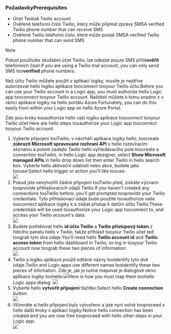 ### <a name="prerequisites"></a><span data-ttu-id="82e24-101">Požadavky</span><span class="sxs-lookup"><span data-stu-id="82e24-101">Prerequisites</span></span>
* <span data-ttu-id="82e24-102">Účet Twilio</span><span class="sxs-lookup"><span data-stu-id="82e24-102">A Twilio account</span></span>
* <span data-ttu-id="82e24-103">Ověřené telefonní číslo Twilio, který může přijímat zprávy SMS</span><span class="sxs-lookup"><span data-stu-id="82e24-103">A verified Twilio phone number that can receive SMS</span></span>
* <span data-ttu-id="82e24-104">Ověřené Twilio telefonní číslo, které může poslat SMS</span><span class="sxs-lookup"><span data-stu-id="82e24-104">A verified Twilio phone number that can send SMS</span></span>

> [!NOTE]
> <span data-ttu-id="82e24-105">Pokud používáte zkušební účet Twilio, lze odeslat pouze SMS příliš**ověřit** telefonních čísel.</span><span class="sxs-lookup"><span data-stu-id="82e24-105">If you are using a Twilio trial account, you can only send SMS too**verified** phone numbers.</span></span>  
> 
> 

<span data-ttu-id="82e24-106">Než účtu Twilio můžete použít v aplikaci logiky, musíte je nejdříve autorizovat hello logiku aplikace tooconnect tooyour Twilio účtu.</span><span class="sxs-lookup"><span data-stu-id="82e24-106">Before you can use your Twilio account in a Logic app, you must authorize hello Logic app tooconnect tooyour Twilio account.</span></span> <span data-ttu-id="82e24-107">Naštěstí můžete k tomu snadno z v rámci aplikace logiky na hello portálu Azure.</span><span class="sxs-lookup"><span data-stu-id="82e24-107">Fortunately, you can do this easily from within your Logic app on hello Azure Portal.</span></span> 

<span data-ttu-id="82e24-108">Zde jsou kroky tooauthorize hello vaší logiku aplikace tooconnect tooyour Twilio účet:</span><span class="sxs-lookup"><span data-stu-id="82e24-108">Here are hello steps tooauthorize your Logic app tooconnect tooyour Twilio account:</span></span>

1. <span data-ttu-id="82e24-109">Vyberte připojení tooTwilio, v návrháři aplikace logiky hello, toocreate **zobrazit Microsoft spravované rozhraní API** v hello rozevíracím seznamu a potom zadejte *Twilio* hello vyhledávacího pole.</span><span class="sxs-lookup"><span data-stu-id="82e24-109">toocreate a connection tooTwilio, in hello Logic app designer, select **Show Microsoft managed APIs** in hello drop down list then enter *Twilio* in hello search box.</span></span> <span data-ttu-id="82e24-110">Vyberte hello aktivační události nebo akce, budete jako toouse:</span><span class="sxs-lookup"><span data-stu-id="82e24-110">Select hello trigger or action you'll like toouse:</span></span>  
   ![](./media/connectors-create-api-twilio/twilio-0.png)
2. <span data-ttu-id="82e24-111">Pokud jste nevytvořili žádné připojení tooTwilio před, získáte výzvami tooprovide přihlašovacích údajů Twilio.</span><span class="sxs-lookup"><span data-stu-id="82e24-111">If you haven't created any connections tooTwilio before, you'll get prompted tooprovide your Twilio credentials.</span></span> <span data-ttu-id="82e24-112">Tyto přihlašovací údaje bude použité tooauthorize vaše tooconnect aplikace logiky k a získat přístup k datům účtu Twilio:</span><span class="sxs-lookup"><span data-stu-id="82e24-112">These credentials will be used tooauthorize your Logic app tooconnect to, and access your Twilio account's data:</span></span>  
   ![](./media/connectors-create-api-twilio/twilio-1.png)  
3. <span data-ttu-id="82e24-113">Budete potřebovat hello **id účtu Twilio** a **Twilio přístupový token** z řídicího panelu hello v Twilio, takže přihlásit tooyour Twilio účet teď toograb tyto dva údaje:</span><span class="sxs-lookup"><span data-stu-id="82e24-113">You'll need hello **Twilio account id** and **Twilio access token**  from hello dashboard in Twilio, so log in tooyour Twilio account now toograb these two pieces of information:</span></span>  
   ![](./media/connectors-create-api-twilio/twilio-2.png)  
4. <span data-ttu-id="82e24-114">Twilio a logiku aplikace použít odlišné názvy tooidentify tyto dvě údaje.</span><span class="sxs-lookup"><span data-stu-id="82e24-114">Twilio and Logic apps use different names tooidentify these two pieces of infomation.</span></span> <span data-ttu-id="82e24-115">Zde je, jak je nutné mapovat je dialogové okno aplikace logiky toohello:![](./media/connectors-create-api-twilio/twilio-3.png)</span><span class="sxs-lookup"><span data-stu-id="82e24-115">Here is how you must map them toohello Logic apps dialog: ![](./media/connectors-create-api-twilio/twilio-3.png)</span></span>  
5. <span data-ttu-id="82e24-116">Vyberte hello **vytvořit připojení** tlačítko:</span><span class="sxs-lookup"><span data-stu-id="82e24-116">Select hello **Create connection** button:</span></span>  
   ![](./media/connectors-create-api-twilio/twilio-4.png)
6. <span data-ttu-id="82e24-117">Všimněte si hello připojení bylo vytvořeno a jste nyní volné tooproceed s hello další kroky v aplikaci logiky:</span><span class="sxs-lookup"><span data-stu-id="82e24-117">Notice hello connection has been created and you are now free tooproceed with hello other steps in your Logic app:</span></span>  
   ![](./media/connectors-create-api-twilio/twilio-5.png)

